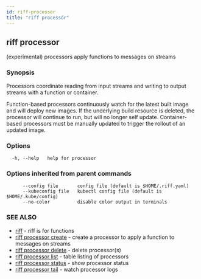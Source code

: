 ```yaml
---
id: riff-processor
title: "riff processor"
---
```

## riff processor

(experimental) processors apply functions to messages on streams

### Synopsis

Processors coordinate reading from input streams and writing to output streams
with a function or container.

Function-based processors continuously watch for the latest built image and will
deploy new images. If the underlying build resource is deleted, the processor
will continue to run, but will no longer self update. Container-based processors
must be manually updated to trigger the rollout of an updated image.

### Options

```
  -h, --help   help for processor
```

### Options inherited from parent commands

```
      --config file       config file (default is $HOME/.riff.yaml)
      --kubeconfig file   kubectl config file (default is $HOME/.kube/config)
      --no-color          disable color output in terminals
```

### SEE ALSO

* [riff](riff.md)	 - riff is for functions
* [riff processor create](riff_processor_create.md)	 - create a processor to apply a function to messages on streams
* [riff processor delete](riff_processor_delete.md)	 - delete processor(s)
* [riff processor list](riff_processor_list.md)	 - table listing of processors
* [riff processor status](riff_processor_status.md)	 - show processor status
* [riff processor tail](riff_processor_tail.md)	 - watch processor logs

